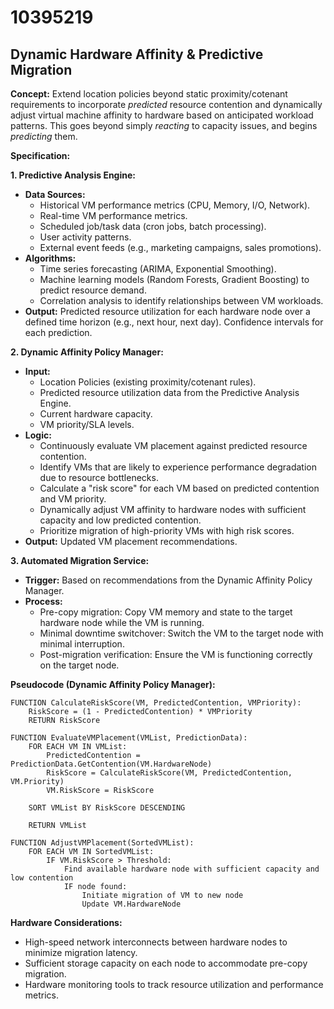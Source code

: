 # 10395219

## Dynamic Hardware Affinity & Predictive Migration

**Concept:** Extend location policies beyond static proximity/cotenant requirements to incorporate *predicted* resource contention and dynamically adjust virtual machine affinity to hardware based on anticipated workload patterns. This goes beyond simply *reacting* to capacity issues, and begins *predicting* them.

**Specification:**

**1. Predictive Analysis Engine:**

*   **Data Sources:**
    *   Historical VM performance metrics (CPU, Memory, I/O, Network).
    *   Real-time VM performance metrics.
    *   Scheduled job/task data (cron jobs, batch processing).
    *   User activity patterns.
    *   External event feeds (e.g., marketing campaigns, sales promotions).
*   **Algorithms:**
    *   Time series forecasting (ARIMA, Exponential Smoothing).
    *   Machine learning models (Random Forests, Gradient Boosting) to predict resource demand.
    *   Correlation analysis to identify relationships between VM workloads.
*   **Output:** Predicted resource utilization for each hardware node over a defined time horizon (e.g., next hour, next day). Confidence intervals for each prediction.

**2. Dynamic Affinity Policy Manager:**

*   **Input:**
    *   Location Policies (existing proximity/cotenant rules).
    *   Predicted resource utilization data from the Predictive Analysis Engine.
    *   Current hardware capacity.
    *   VM priority/SLA levels.
*   **Logic:**
    *   Continuously evaluate VM placement against predicted resource contention.
    *   Identify VMs that are likely to experience performance degradation due to resource bottlenecks.
    *   Calculate a "risk score" for each VM based on predicted contention and VM priority.
    *   Dynamically adjust VM affinity to hardware nodes with sufficient capacity and low predicted contention.
    *   Prioritize migration of high-priority VMs with high risk scores.
*   **Output:**  Updated VM placement recommendations.

**3. Automated Migration Service:**

*   **Trigger:** Based on recommendations from the Dynamic Affinity Policy Manager.
*   **Process:**
    *   Pre-copy migration:  Copy VM memory and state to the target hardware node while the VM is running.
    *   Minimal downtime switchover: Switch the VM to the target node with minimal interruption.
    *   Post-migration verification: Ensure the VM is functioning correctly on the target node.

**Pseudocode (Dynamic Affinity Policy Manager):**

```
FUNCTION CalculateRiskScore(VM, PredictedContention, VMPriority):
    RiskScore = (1 - PredictedContention) * VMPriority
    RETURN RiskScore

FUNCTION EvaluateVMPlacement(VMList, PredictionData):
    FOR EACH VM IN VMList:
        PredictedContention = PredictionData.GetContention(VM.HardwareNode)
        RiskScore = CalculateRiskScore(VM, PredictedContention, VM.Priority)
        VM.RiskScore = RiskScore

    SORT VMList BY RiskScore DESCENDING

    RETURN VMList

FUNCTION AdjustVMPlacement(SortedVMList):
    FOR EACH VM IN SortedVMList:
        IF VM.RiskScore > Threshold:
            Find available hardware node with sufficient capacity and low contention
            IF node found:
                Initiate migration of VM to new node
                Update VM.HardwareNode

```

**Hardware Considerations:**

*   High-speed network interconnects between hardware nodes to minimize migration latency.
*   Sufficient storage capacity on each node to accommodate pre-copy migration.
*   Hardware monitoring tools to track resource utilization and performance metrics.